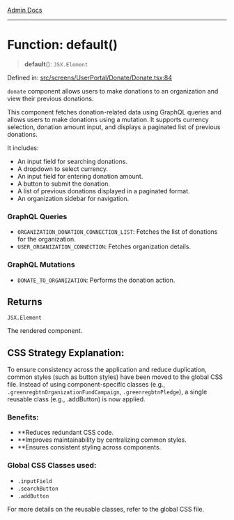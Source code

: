 [Admin Docs](/)

***

# Function: default()

> **default**(): `JSX.Element`

Defined in: [src/screens/UserPortal/Donate/Donate.tsx:84](https://github.com/PalisadoesFoundation/talawa-admin/blob/main/src/screens/UserPortal/Donate/Donate.tsx#L84)

`donate` component allows users to make donations to an organization and view their previous donations.

This component fetches donation-related data using GraphQL queries and allows users to make donations
using a mutation. It supports currency selection, donation amount input, and displays a paginated list
of previous donations.

It includes:
- An input field for searching donations.
- A dropdown to select currency.
- An input field for entering donation amount.
- A button to submit the donation.
- A list of previous donations displayed in a paginated format.
- An organization sidebar for navigation.

### GraphQL Queries
- `ORGANIZATION_DONATION_CONNECTION_LIST`: Fetches the list of donations for the organization.
- `USER_ORGANIZATION_CONNECTION`: Fetches organization details.

### GraphQL Mutations
- `DONATE_TO_ORGANIZATION`: Performs the donation action.

## Returns

`JSX.Element`

The rendered component.

## CSS Strategy Explanation:

To ensure consistency across the application and reduce duplication, common styles
(such as button styles) have been moved to the global CSS file. Instead of using
component-specific classes (e.g., `.greenregbtnOrganizationFundCampaign`, `.greenregbtnPledge`), a single reusable
class (e.g., .addButton) is now applied.

### Benefits:
- **Reduces redundant CSS code.
- **Improves maintainability by centralizing common styles.
- **Ensures consistent styling across components.

### Global CSS Classes used:
- `.inputField`
- `.searchButton`
- `.addButton`

For more details on the reusable classes, refer to the global CSS file.
